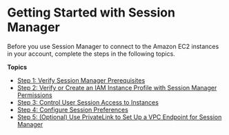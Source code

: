 # Getting Started with Session Manager<a name="session-manager-getting-started"></a>

Before you use Session Manager to connect to the Amazon EC2 instances in your account, complete the steps in the following topics\.

**Topics**
+ [Step 1: Verify Session Manager Prerequisites](session-manager-prerequisites.md)
+ [Step 2: Verify or Create an IAM Instance Profile with Session Manager Permissions](session-manager-getting-started-instance-profile.md)
+ [Step 3: Control User Session Access to Instances](session-manager-getting-started-restrict-access.md)
+ [Step 4: Configure Session Preferences](session-manager-getting-started-configure-preferences.md)
+ [Step 5: \(Optional\) Use PrivateLink to Set Up a VPC Endpoint for Session Manager](session-manager-getting-started-privatelink.md)